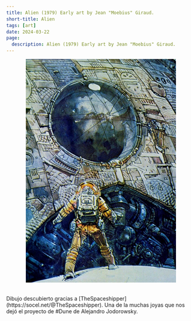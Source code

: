 ```yaml
---
title: Alien (1979) Early art by Jean "Moebius" Giraud.
short-title: Alien
tags: [art]
date: 2024-03-22
page:
  description: Alien (1979) Early art by Jean "Moebius" Giraud.
---
```


<p align="center">
<a href="https://socel.net/@TheSpaceshipper/112134757580110626">
  <img src="/imagenes/Alien(1979)Moebius.jpg" alt="Alien" style="width:400px; align="center">
</a> 
</p>

<br>
Dibujo descubierto gracias a [TheSpaceshipper](https://socel.net/@TheSpaceshipper). Una de la muchas joyas que nos dejó el proyecto de #Dune de Alejandro Jodorowsky.
